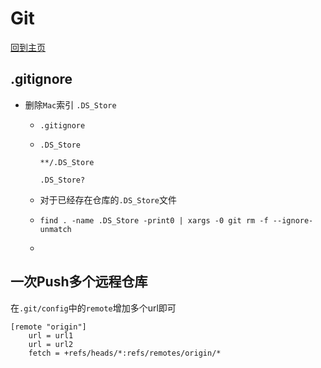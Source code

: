 # Git

[回到主页](../README.md)

## .gitignore

- 删除`Mac`索引 `.DS_Store`

  - `.gitignore`

  - ```gitignore
    .DS_Store
    
    **/.DS_Store
    
    .DS_Store?
    ```

  - 对于已经存在仓库的`.DS_Store`文件

  - ```shell
    find . -name .DS_Store -print0 | xargs -0 git rm -f --ignore-unmatch
    ```

  - 

## 一次Push多个远程仓库

在`.git/config`中的`remote`增加多个url即可

```config
[remote "origin"]
	url = url1
	url = url2
	fetch = +refs/heads/*:refs/remotes/origin/*
```

